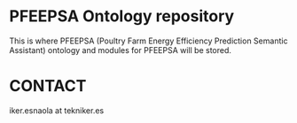 # PFEEPSA Ontology repository

This is where PFEEPSA (Poultry Farm Energy Efficiency Prediction Semantic Assistant) ontology and modules for PFEEPSA will be stored.

# CONTACT

iker.esnaola at tekniker.es